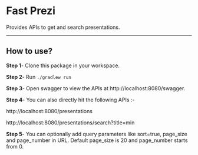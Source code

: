 
Fast Prezi
===================


Provides APIs to get and search presentations.

----------
How to use?
-------------
 **Step 1**- Clone this package in your workspace.

 **Step 2**- Run ```./gradlew run```

 **Step 3**- Open swagger to view the APIs at http://localhost:8080/swagger.
 
 **Step 4**- You can also directly hit the following APIs :-
 
 http://localhost:8080/presentations
 
 http://localhost:8080/presentations/search?title=min
 
 **Step 5**- You can optionally add query parameters like sort=true, page_size and page_number in URL. Default page_size is 20 and page_number starts from 0.